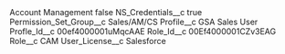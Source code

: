 <?xml version="1.0" encoding="UTF-8"?>
<CustomMetadata xmlns="http://soap.sforce.com/2006/04/metadata" xmlns:xsi="http://www.w3.org/2001/XMLSchema-instance" xmlns:xsd="http://www.w3.org/2001/XMLSchema">
    <label>Account Management</label>
    <protected>false</protected>
    <values>
        <field>NS_Credentials__c</field>
        <value xsi:type="xsd:boolean">true</value>
    </values>
    <values>
        <field>Permission_Set_Group__c</field>
        <value xsi:type="xsd:string">Sales/AM/CS</value>
    </values>
    <values>
        <field>Profile__c</field>
        <value xsi:type="xsd:string">GSA Sales User</value>
    </values>
    <values>
        <field>Profle_Id__c</field>
        <value xsi:type="xsd:string">00ef4000001uMqcAAE</value>
    </values>
    <values>
        <field>Role_Id__c</field>
        <value xsi:type="xsd:string">00Ef4000001CZv3EAG</value>
    </values>
    <values>
        <field>Role__c</field>
        <value xsi:type="xsd:string">CAM</value>
    </values>
    <values>
        <field>User_License__c</field>
        <value xsi:type="xsd:string">Salesforce</value>
    </values>
</CustomMetadata>
